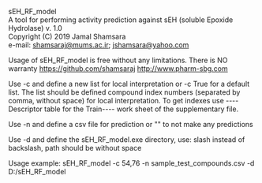sEH_RF_model                                                                   
A tool for performing activity prediction against sEH (soluble Epoxide Hydrolase)
v. 1.0                                                                   
Copyright (C) 2019  Jamal Shamsara                                       
e-mail: shamsaraj@mums.ac.ir; jshamsara@yahoo.com

Usage of sEH_RF_model is free without any limitations.
There is NO warranty
https://github.com/shamsaraj
http://www.pharm-sbg.com

Use -c and define a new list for local interpretation or -c True for a default list.
The list should be defined compound index numbers (separated by comma, without space) for local interpretation.
To get indexes use ----Descriptor table for the Train---- work sheet of the supplementary file.

Use -n and define a csv file for prediction or "" to not make any predictions

Use -d and define the sEH_RF_model.exe directory, use: slash instead of backslash,  path should be without space

Usage example: sEH_RF_model -c 54,76 -n sample_test_compounds.csv -d D:/sEH_RF_model
